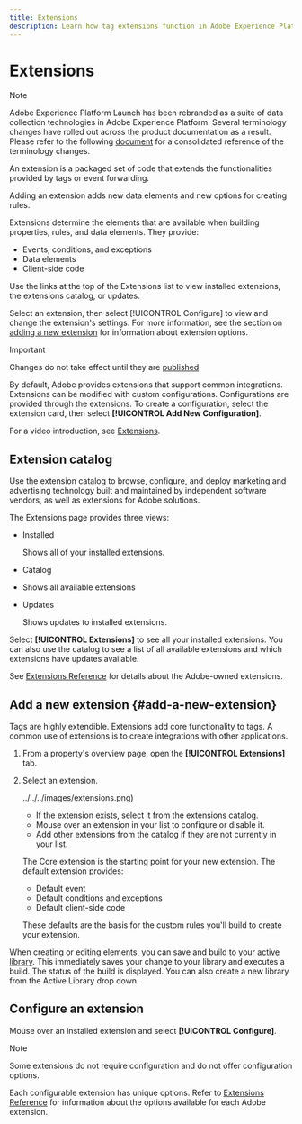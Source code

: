 ```yaml
---
title: Extensions
description: Learn how tag extensions function in Adobe Experience Platform.
---
```

# Extensions

>[!NOTE]
>
>Adobe Experience Platform Launch has been rebranded as a suite of data collection technologies in Adobe Experience Platform. Several terminology changes have rolled out across the product documentation as a result. Please refer to the following [document](../../../term-updates.md) for a consolidated reference of the terminology changes.

An extension is a packaged set of code that extends the functionalities provided by tags or event forwarding.

Adding an extension adds new data elements and new options for creating rules.

Extensions determine the elements that are available when building properties, rules, and data elements. They provide:

* Events, conditions, and exceptions
* Data elements
* Client-side code

Use the links at the top of the Extensions list to view installed extensions, the extensions catalog, or updates.

Select an extension, then select [!UICONTROL Configure] to view and change the extension's settings. For more information, see the section on [adding a new extension](#add-a-new-extension) for information about extension options.

>[!IMPORTANT]
>
>Changes do not take effect until they are [published](../../publishing/overview.md).

By default, Adobe provides extensions that support common integrations. Extensions can be modified with custom configurations. Configurations are provided through the extensions. To create a configuration, select the extension card, then select **[!UICONTROL Add New Configuration]**.

For a video introduction, see [Extensions](../../../quick-start/videos.md).

## Extension catalog

Use the extension catalog to browse, configure, and deploy marketing and advertising technology built and maintained by independent software vendors, as well as extensions for Adobe solutions.

The Extensions page provides three views:

* Installed

  Shows all of your installed extensions.

* Catalog
* Shows all available extensions
* Updates

  Shows updates to installed extensions.

Select **[!UICONTROL Extensions]** to see all your installed extensions. You can also use the catalog to see a list of all available extensions and which extensions have updates available.

See [Extensions Reference](../../../extensions/web/overview.md) for details about the Adobe-owned extensions.

## Add a new extension {#add-a-new-extension}

Tags are highly extendible. Extensions add core functionality to tags. A common use of extensions is to create integrations with other applications.

1. From a property's overview page, open the **[!UICONTROL Extensions]** tab.
1. Select an extension.

   ![]()../../../images/extensions.png)

   * If the extension exists, select it from the extensions catalog.
   * Mouse over an extension in your list to configure or disable it.
   * Add other extensions from the catalog if they are not currently in your list.

   The Core extension is the starting point for your new extension. The default extension provides:

   * Default event
   * Default conditions and exceptions
   * Default client-side code

   These defaults are the basis for the custom rules you'll build to create your extension.

When creating or editing elements, you can save and build to your [active library](../../publishing/libraries.md#active-library). This immediately saves your change to your library and executes a build. The status of the build is displayed. You can also create a new library from the Active Library drop down.

## Configure an extension

Mouse over an installed extension and select **[!UICONTROL Configure]**.

>[!NOTE]
>
>Some extensions do not require configuration and do not offer configuration options.

Each configurable extension has unique options. Refer to [Extensions Reference](../../../extensions/web/overview.md) for information about the options available for each Adobe extension.
